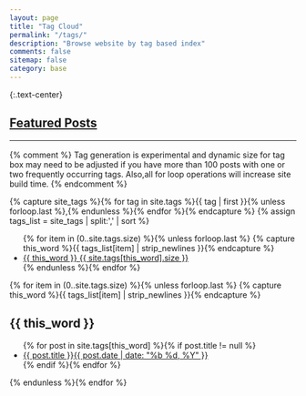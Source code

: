 ```yaml
---
layout: page
title: "Tag Cloud"
permalink: "/tags/"
description: "Browse website by tag based index"
comments: false
sitemap: false
category: base
---
```


{:.text-center}
## <i class="fa fa-paperclip" title="Featured"></i> <a href="/featured">Featured Posts</a>

<hr class="style17" style="margin:1.0rem 0;">

{% comment %}
  Tag generation is experimental and dynamic size for tag box may need to be adjusted if you have more than 100 posts with one or two frequently occurring tags. Also,all for loop operations will increase site build time.
{% endcomment %}

{% capture site_tags %}{% for tag in site.tags %}{{ tag | first }}{% unless forloop.last %},{% endunless %}{% endfor %}{% endcapture %}
{% assign tags_list = site_tags | split:',' | sort %}

<ul class="slidetags">
  {% for item in (0..site.tags.size) %}{% unless forloop.last %}
    {% capture this_word %}{{ tags_list[item] | strip_newlines }}{% endcapture %}
    <li style="font-size:{{ site.tags[this_word].size | times: 100 | divided_by: site.tags.size | plus: 70 }}%"><a href="#{{ this_word }}">{{ this_word }} <span>{{ site.tags[this_word].size }}</span></a></li>
  {% endunless %}{% endfor %}
</ul>

{% for item in (0..site.tags.size) %}{% unless forloop.last %}
  {% capture this_word %}{{ tags_list[item] | strip_newlines }}{% endcapture %}
<h2 id="{{ this_word }}">{{ this_word }}</h2>
<ul class="post-list">
  {% for post in site.tags[this_word] %}{% if post.title != null %}
  <li><a href="{{ post.url }}">{{ post.title }}<span class="entry-date"><time datetime="{{ post.date | date_to_xmlschema }}">{{ post.date | date: "%b %d, %Y" }}</time></span></a></li>
  {% endif %}{% endfor %}
  </ul>
{% endunless %}{% endfor %}

